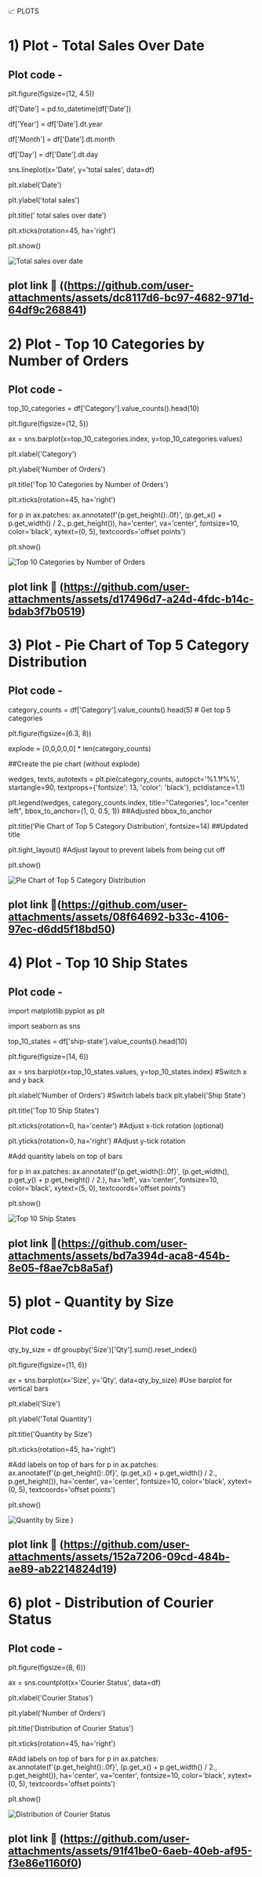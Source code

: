  📈 PLOTS
#  1) Plot - Total Sales Over Date 


## Plot code - 
plt.figure(figsize=(12, 4.5)) 

df['Date'] = pd.to_datetime(df['Date'])  


df['Year'] = df['Date'].dt.year


df['Month'] = df['Date'].dt.month


df['Day'] = df['Date'].dt.day    






sns.lineplot(x='Date', y='total sales', data=df)


plt.xlabel('Date')


plt.ylabel('total sales')


plt.title(' total sales over date')


plt.xticks(rotation=45, ha='right')


plt.show()


![Total sales over date](https://github.com/user-attachments/assets/6c77ed9a-0b14-4f98-9e83-dee19fac01c6)


## plot link 🔗 ((https://github.com/user-attachments/assets/dc8117d6-bc97-4682-971d-64df9c268841)



#   2) Plot - Top 10 Categories by Number of Orders

## Plot code - 


top_10_categories = df['Category'].value_counts().head(10)

plt.figure(figsize=(12, 5))


ax = sns.barplot(x=top_10_categories.index, y=top_10_categories.values)


plt.xlabel('Category')


plt.ylabel('Number of Orders')


plt.title('Top 10 Categories by Number of Orders')


plt.xticks(rotation=45, ha='right')



for p in ax.patches:
    ax.annotate(f'{p.get_height():.0f}', (p.get_x() + p.get_width() / 2., p.get_height()),
                ha='center', va='center', fontsize=10, color='black', xytext=(0, 5),
                textcoords='offset points')
                

plt.show()

![Top 10 Categories by Number of Orders](https://github.com/user-attachments/assets/d17496d7-a24d-4fdc-b14c-bdab3f7b0519)

## plot link 🔗 (https://github.com/user-attachments/assets/d17496d7-a24d-4fdc-b14c-bdab3f7b0519)



# 3) Plot - Pie Chart of Top 5 Category Distribution

## Plot code - 

category_counts = df['Category'].value_counts().head(5)  # Get top 5 categories


plt.figure(figsize=(6.3, 8))


explode = [0,0,0,0,0] * len(category_counts)


##Create the pie chart (without explode)


wedges, texts, autotexts = plt.pie(category_counts,
                                  autopct='%1.1f%%', 
                                  startangle=90,
                                  textprops={'fontsize': 13, 'color': 'black'},
                                  pctdistance=1.1) 

                                  



plt.legend(wedges, category_counts.index,
          title="Categories",
          loc="center left",
          bbox_to_anchor=(1, 0, 0.5, 1))  ##Adjusted bbox_to_anchor
          

plt.title('Pie Chart of Top 5 Category Distribution', fontsize=14)  ##Updated title


plt.tight_layout()  #Adjust layout to prevent labels from being cut off


plt.show()

![Pie Chart of Top 5 Category Distribution](https://github.com/user-attachments/assets/08f64692-b33c-4106-97ec-d6dd5f18bd50)

## plot link 🔗(https://github.com/user-attachments/assets/08f64692-b33c-4106-97ec-d6dd5f18bd50)



# 4) Plot - Top 10 Ship States

## Plot code - 

import matplotlib.pyplot as plt


import seaborn as sns


top_10_states = df['ship-state'].value_counts().head(10)



plt.figure(figsize=(14, 6))


ax = sns.barplot(x=top_10_states.values, y=top_10_states.index)  #Switch x and y back


plt.xlabel('Number of Orders')  #Switch labels back
plt.ylabel('Ship State')


plt.title('Top 10 Ship States')

plt.xticks(rotation=0, ha='center')     #Adjust x-tick rotation (optional)



plt.yticks(rotation=0, ha='right')    #Adjust y-tick rotation


#Add quantity labels on top of bars 

for p in ax.patches:
    ax.annotate(f'{p.get_width():.0f}', (p.get_width(), p.get_y() + p.get_height() / 2.),
                ha='left', va='center', fontsize=10, color='black', xytext=(5, 0),
                textcoords='offset points')

plt.show()


![Top 10 Ship States](https://github.com/user-attachments/assets/b9144b82-00f1-4bee-b0d1-15abe1b38ecf)


## plot link 🔗(https://github.com/user-attachments/assets/bd7a394d-aca8-454b-8e05-f8ae7cb8a5af)



# 5) plot - Quantity by Size

## Plot code - 


qty_by_size = df.groupby('Size')['Qty'].sum().reset_index()

plt.figure(figsize=(11, 6))


ax = sns.barplot(x='Size', y='Qty', data=qty_by_size)  #Use barplot for vertical bars

plt.xlabel('Size')


plt.ylabel('Total Quantity')


plt.title('Quantity by Size')

plt.xticks(rotation=45, ha='right')


#Add labels on top of bars
for p in ax.patches:
    ax.annotate(f'{p.get_height():.0f}', (p.get_x() + p.get_width() / 2., p.get_height()),
                ha='center', va='center', fontsize=10, color='black', xytext=(0, 5),
                textcoords='offset points')

plt.show()


![Quantity by Size )](https://github.com/user-attachments/assets/152a7206-09cd-484b-ae89-ab2214824d19)


## plot link 🔗 (https://github.com/user-attachments/assets/152a7206-09cd-484b-ae89-ab2214824d19)

# 6) plot - Distribution of Courier Status

## Plot code - 


plt.figure(figsize=(8, 6))


ax = sns.countplot(x='Courier Status', data=df)


plt.xlabel('Courier Status')


plt.ylabel('Number of Orders')


plt.title('Distribution of Courier Status')


plt.xticks(rotation=45, ha='right')

#Add labels on top of bars
for p in ax.patches:
    ax.annotate(f'{p.get_height():.0f}', (p.get_x() + p.get_width() / 2., p.get_height()),
                ha='center', va='center', fontsize=10, color='black', xytext=(0, 5),
                textcoords='offset points')

plt.show()

![Distribution of Courier Status](https://github.com/user-attachments/assets/91f41be0-6aeb-40eb-af95-f3e86e1160f0)


## plot link 🔗 (https://github.com/user-attachments/assets/91f41be0-6aeb-40eb-af95-f3e86e1160f0)
